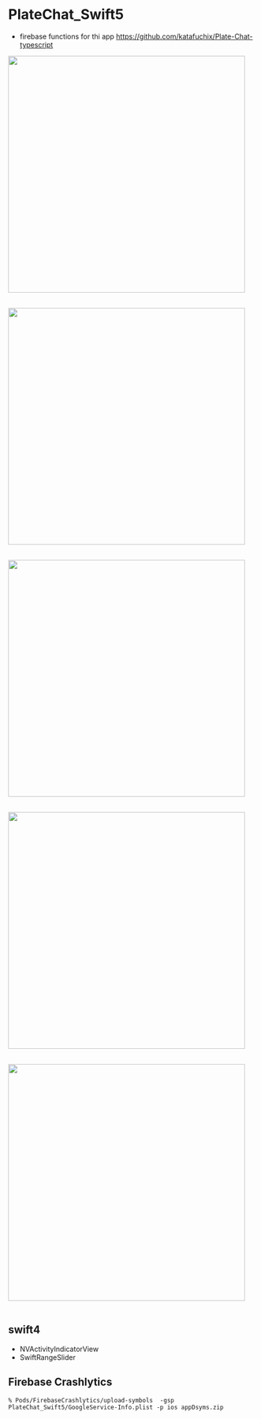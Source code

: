 # PlateChat_Swift5

- firebase functions for thi app https://github.com/katafuchix/Plate-Chat-typescript

<img src="https://github.com/user-attachments/assets/1e988a3a-d4dd-4b94-a8fc-ab43663df0b1" width="480"><br><br>

<img src="https://github.com/user-attachments/assets/665d1f05-d089-40ce-9511-6b3cc907251a" width="480"><br><br>

<img src="https://github.com/user-attachments/assets/816b5c70-35f8-4588-9169-abf72bce2c03" width="480"><br><br>

<img src="https://github.com/user-attachments/assets/ad2aa85d-850d-4d9a-8c76-c7c84a963276" width="480"><br><br>

<img src="https://github.com/user-attachments/assets/ccfe2551-ae2b-4e0a-9b34-1f1914e6399d" width="480"><br><br>


## swift4
- NVActivityIndicatorView	
- SwiftRangeSlider

## Firebase Crashlytics

```
% Pods/FirebaseCrashlytics/upload-symbols  -gsp PlateChat_Swift5/GoogleService-Info.plist -p ios appDsyms.zip
```
